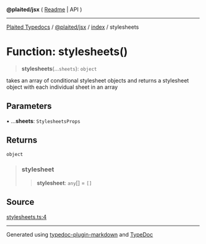 **@plaited/jsx** ( [Readme](../../README.md) \| API )

***

[Plaited Typedocs](../../../../modules.md) / [@plaited/jsx](../../modules.md) / [index](../README.md) / stylesheets

# Function: stylesheets()

> **stylesheets**(...`sheets`): `object`

takes an array of conditional stylesheet objects and returns a stylesheet
object with each individual sheet in an array

## Parameters

▪ ...**sheets**: `StylesheetsProps`

## Returns

`object`

> ### stylesheet
>
> > **stylesheet**: `any`[] = `[]`
>

## Source

[stylesheets.ts:4](https://github.com/plaited/plaited/blob/0d4801d/libs/jsx/src/stylesheets.ts#L4)

***

Generated using [typedoc-plugin-markdown](https://www.npmjs.com/package/typedoc-plugin-markdown) and [TypeDoc](https://typedoc.org/)
